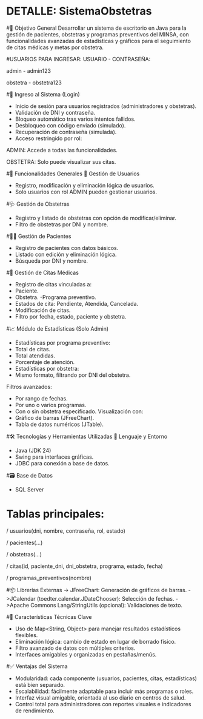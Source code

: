 # DETALLE: SistemaObstetras

#🎯 Objetivo General
Desarrollar un sistema de escritorio en Java para la gestión de pacientes, obstetras y programas preventivos del MINSA, con funcionalidades avanzadas de estadísticas y gráficos para el seguimiento de citas médicas y metas por obstetra.

#USUARIOS PARA INGRESAR:
USUARIO - CONTRASEÑA:

admin - admin123

obstetra - obstetra123

#🔐 Ingreso al Sistema (Login)
- Inicio de sesión para usuarios registrados (administradores y obstetras).
- Validación de DNI y contraseña.
- Bloqueo automático tras varios intentos fallidos.
- Desbloqueo con código enviado (simulado).
- Recuperación de contraseña (simulada).
- Acceso restringido por rol:

ADMIN: Accede a todas las funcionalidades.

OBSTETRA: Solo puede visualizar sus citas.

#🧩 Funcionalidades Generales
👤 Gestión de Usuarios
- Registro, modificación y eliminación lógica de usuarios.
- Solo usuarios con rol ADMIN pueden gestionar usuarios.

#🩺 Gestión de Obstetras
- Registro y listado de obstetras con opción de modificar/eliminar.
- Filtro de obstetras por DNI y nombre.

#🧍‍♀️ Gestión de Pacientes
- Registro de pacientes con datos básicos.
- Listado con edición y eliminación lógica.
- Búsqueda por DNI y nombre.

#📅 Gestión de Citas Médicas
- Registro de citas vinculadas a:
- Paciente.
- Obstetra.
-Programa preventivo.
- Estados de cita: Pendiente, Atendida, Cancelada.
- Modificación de citas.
- Filtro por fecha, estado, paciente y obstetra.

#📈 Módulo de Estadísticas (Solo Admin)
- Estadísticas por programa preventivo:
- Total de citas.
- Total atendidas.
- Porcentaje de atención.
- Estadísticas por obstetra:
- Mismo formato, filtrando por DNI del obstetra.

Filtros avanzados:
- Por rango de fechas.
- Por uno o varios programas.
- Con o sin obstetra especificado.
Visualización con:
- Gráfico de barras (JFreeChart).
- Tabla de datos numéricos (JTable).

#🛠️ Tecnologías y Herramientas Utilizadas
🔧 Lenguaje y Entorno
- Java (JDK 24)
- Swing para interfaces gráficas.
- JDBC para conexión a base de datos.

#🗃️ Base de Datos
- SQL Server

# Tablas principales:

/ usuarios(dni, nombre, contraseña, rol, estado)

/ pacientes(...)

/ obstetras(...)

/ citas(id, paciente_dni, dni_obstetra, programa, estado, fecha)

/ programas_preventivos(nombre)

#📦 Librerías Externas
-> JFreeChart: Generación de gráficos de barras.
->JCalendar (toedter.calendar.JDateChooser): Selección de fechas.
->Apache Commons Lang/StringUtils (opcional): Validaciones de texto.

#📌 Características Técnicas Clave
- Uso de Map<String, Object> para manejar resultados estadísticos flexibles.
- Eliminación lógica: cambio de estado en lugar de borrado físico.
- Filtro avanzado de datos con múltiples criterios.
- Interfaces amigables y organizadas en pestañas/menús.

#✅ Ventajas del Sistema
- Modularidad: cada componente (usuarios, pacientes, citas, estadísticas) está bien separado.
- Escalabilidad: fácilmente adaptable para incluir más programas o roles.
- Interfaz visual amigable, orientada al uso diario en centros de salud.
- Control total para administradores con reportes visuales e indicadores de rendimiento.
